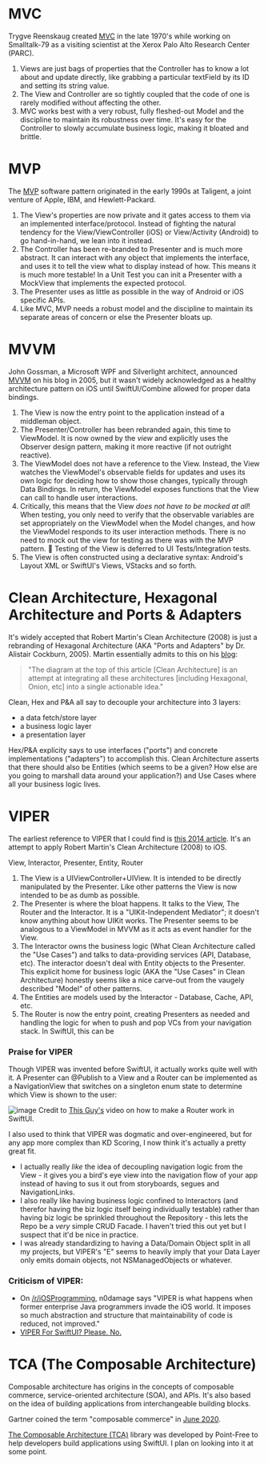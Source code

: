 # MVC
Trygve Reenskaug created [MVC](https://en.wikipedia.org/wiki/Model%E2%80%93view%E2%80%93controller) in the late 1970's while working on Smalltalk-79 as a visiting scientist at the Xerox Palo Alto Research Center (PARC).

1. Views are just bags of properties that the Controller has to know a lot about and update directly, like grabbing a particular textField by its ID and setting its string value.
2. The View and Controller are so tightly coupled that the code of one is rarely modified without affecting the other.
3. MVC works best with a very robust, fully fleshed-out Model and the discipline to maintain its robustness over time. It's easy for the Controller to slowly accumulate business logic, making it bloated and brittle.

# MVP
The [MVP](https://en.wikipedia.org/wiki/Model%E2%80%93view%E2%80%93presenter) software pattern originated in the early 1990s at Taligent, a joint venture of Apple, IBM, and Hewlett-Packard.

1. The View's properties are now private and it gates access to them via an implemented interface/protocol. Instead of fighting the natural tendency for the View/ViewController (iOS) or View/Activity (Android) to go hand-in-hand, we lean into it instead.
2. The Controller has been re-branded to Presenter and is much more abstract. It can interact with any object that implements the interface, and uses it to tell the view what to display instead of how. This means it is much more testable! In a Unit Test you can init a Presenter with a MockView that implements the expected protocol.
3. The Presenter uses as little as possible in the way of Android or iOS specific APIs.
4. Like MVC, MVP needs a robust model and the discipline to maintain its separate areas of concern or else the Presenter bloats up.

# MVVM
John Gossman, a Microsoft WPF and Silverlight architect, announced [MVVM](https://en.wikipedia.org/wiki/Model%E2%80%93view%E2%80%93viewmodel) on his blog in 2005, but it wasn't widely acknowledged as a healthy architecture pattern on iOS until SwiftUI/Combine allowed for proper data bindings.

1. The View is now the entry point to the application instead of a middleman object.
2. The Presenter/Controller has been rebranded again, this time to ViewModel. It is now owned by the _view_ and explicitly uses the Observer design pattern, making it more reactive (if not outright reactive).
3. The ViewModel does not have a reference to the View. Instead, the View watches the ViewModel's observable fields for updates and uses its own logic for deciding how to show those changes, typically through Data Bindings. In return, the ViewModel exposes functions that the View can call to handle user interactions.
4. Critically, this means that the View *does not have to be mocked at all*! When testing, you only need to verify that the observable variables are set appropriately on the ViewModel when the Model changes, and how the ViewModel responds to its user interaction methods. There is no need to mock out the view for testing as there was with the MVP pattern. 🤯 Testing of the View is deferred to UI Tests/Integration tests.
5. The View is often constructed using a declarative syntax: Android's Layout XML or SwiftUI's Views, VStacks and so forth.


# Clean Architecture, Hexagonal Architecture and Ports & Adapters
It's widely accepted that Robert Martin's Clean Architecture (2008) is just a rebranding of Hexagonal Architecture (AKA "Ports and Adapters" by Dr. Alistair Cockburn, 2005). Martin essentially admits to this on his [blog](https://blog.cleancoder.com/uncle-bob/2012/08/13/the-clean-architecture.html):

> "The diagram at the top of this article [Clean Architecture] is an attempt at integrating all these architectures [including Hexagonal, Onion, etc] into a single actionable idea."

Clean, Hex and P&A all say to decouple your architecture into 3 layers: 
- a data fetch/store layer
- a business logic layer
- a presentation layer

Hex/P&A explicity says to use interfaces ("ports") and concrete implementations ("adapters") to accomplish this. Clean Architecture asserts that there should also be Entities (which seems to be a given? How else are you going to marshall data around your application?) and Use Cases where all your business logic lives.




# VIPER
The earliest reference to VIPER that I could find is [this 2014 article](https://www.objc.io/issues/13-architecture/viper/). It's an attempt to apply Robert Martin's Clean Architecture (2008) to iOS.

View, Interactor, Presenter, Entity, Router
1. The View is a UIViewController+UIView. It is intended to be directly manipulated by the Presenter. Like other patterns the View is now intended to be as dumb as possible. 
2. The Presenter is where the bloat happens. It talks to the View, The Router and the Interactor. It is a "UIKit-Independent Mediator"; it doesn't know anything about how UIKit works. The Presenter seems to be analogous to a ViewModel in MVVM as it acts as event handler for the View. 
3. The Interactor owns the business logic (What Clean Architecture called the "Use Cases") and talks to data-providing services (API, Database, etc). The interactor doesn't deal with  Entity objects to the Presenter. This explicit home for business logic (AKA the "Use Cases" in Clean Architecture) honestly seems like a nice carve-out from the vaugely described "Model" of other patterns. 
4. The Entities are models used by the Interactor - Database, Cache, API, etc.
5. The Router is now the entry point, creating Presenters as needed and handling the logic for when to push and pop VCs from your navigation stack. In SwiftUI, this can be 

### Praise for VIPER
Though VIPER was invented before SwiftUI, it actually works quite well with it. A Presenter can @Publish to a View and a Router can be implemented as a NavigationView that switches on a singleton enum state to determine which View is shown to the user:

![image](https://github.com/user-attachments/assets/162023fd-d7f2-4f21-8f09-ae0a7e768fcd)
Credit to [This Guy's](https://www.youtube.com/watch?v=REggLXHMAqQ) video on how to make a Router work in SwiftUI.

I also used to think that VIPER was dogmatic and over-engineered, but for any app more complex than KD Scoring, I now think it's actually a pretty great fit. 

- I actually really _like_ the idea of decoupling navigation logic from the View - it gives you a bird's eye view into the navigation flow of your app instead of having to sus it out from storyboards, segues and NavigationLinks.
- I also really like having business logic confined to Interactors (and therefor having the biz logic itself being individually testable) rather than having biz logic be sprinkled throughout the Repository - this lets the Repo be a _very_ simple CRUD Facade. I haven't tried this out yet but I suspect that it'd be nice in practice.
- I was already standardizing to having a Data/Domain Object split in all my projects, but VIPER's "E" seems to heavily imply that your Data Layer only emits domain objects, not NSManagedObjects or whatever. 

### Criticism of VIPER:
- On [/r/iOSProgramming](https://www.reddit.com/r/iOSProgramming/comments/5pcebg/comment/dcqa1uj/), n0damage says "VIPER is what happens when former enterprise Java programmers invade the iOS world. It imposes so much abstraction and structure that maintainability of code is reduced, not improved."
- [VIPER For SwiftUI? Please. No.](https://betterprogramming.pub/viper-for-swiftui-please-no-ee61ce99694c)



# TCA (The Composable Architecture) 
Composable architecture has origins in the concepts of composable commerce, service-oriented architecture (SOA), and APIs. It's also based on the idea of building applications from interchangeable building blocks.

Gartner coined the term "composable commerce" in [June 2020](https://www.gartner.com/en/documents/3986490).

[The Composable Architecture (TCA)](https://www.pointfree.co/collections/composable-architecture) library was developed by Point-Free to help developers build applications using SwiftUI. I plan on looking into it at some point.
